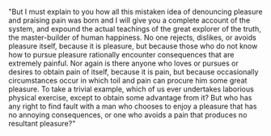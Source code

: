 "But I must explain to you how all this mistaken idea of denouncing pleasure and praising pain was born and I will give you a complete account of the system, and expound the actual teachings of the great explorer of the 
truth, the master-builder of human happiness. No one rejects, dislikes, or avoids pleasure itself, because it is pleasure, but because those who do not know how to pursue pleasure rationally encounter consequences that are 
extremely painful. Nor again is there anyone who loves or pursues or desires to obtain pain of itself, because it is pain, but because occasionally circumstances occur in which toil and pain can procure him some great 
pleasure. To take a trivial example, which of us ever undertakes laborious physical exercise, except to obtain some advantage from it? But who has any right to find fault with a man who chooses to enjoy a pleasure that has no annoying consequences, or one who avoids a pain that produces no resultant pleasure?"